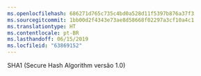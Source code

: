 ```yaml
---
ms.openlocfilehash: 686271d765c735c4bd0a528d11f5397b876a37f3
ms.sourcegitcommit: 1bb00d2f4343e73ae8d58668f02297a3cf10a4c1
ms.translationtype: HT
ms.contentlocale: pt-BR
ms.lasthandoff: 06/15/2019
ms.locfileid: "63869152"
---
```

SHA1 (Secure Hash Algorithm versão 1.0)
